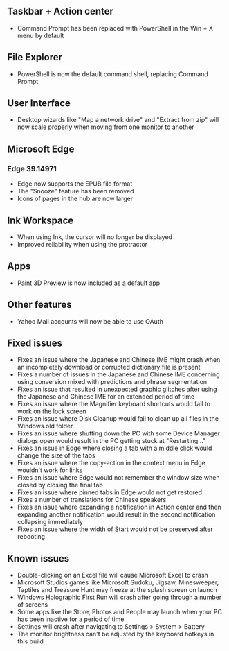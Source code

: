 ## Taskbar + Action center
- Command Prompt has been replaced with PowerShell in the Win + X menu by default

## File Explorer
- PowerShell is now the default command shell, replacing Command Prompt

## User Interface
- Desktop wizards like "Map a network drive" and "Extract from zip" will now scale properly when moving from one monitor to another

## Microsoft Edge
### Edge 39.14971
- Edge now supports the EPUB file format
- The "Snooze" feature has been removed
- Icons of pages in the hub are now larger

## Ink Workspace
- When using Ink, the cursor will no longer be displayed
- Improved reliability when using the protractor

## Apps
- Paint 3D Preview is now included as a default app

## Other features
- Yahoo Mail accounts will now be able to use OAuth

## Fixed issues
- Fixes an issue where the Japanese and Chinese IME might crash when an incompletely download or corrupted dictionary file is present
- Fixes a number of issues in the Japanese and Chinese IME concerning using conversion mixed with predictions and phrase segmentation
- Fixes an issue that resulted in unexpected graphic glitches after using the Japanese and Chinese IME for an extended period of time
- Fixes an issue where the Magnifier keyboard shortcuts would fail to work on the lock screen
- Fixes an issue where Disk Cleanup would fail to clean up all files in the Windows.old folder
- Fixes an issue where shutting down the PC with some Device Manager dialogs open would result in the PC getting stuck at "Restarting..."
- Fixes an issue in Edge where closing a tab with a middle click would change the size of the tabs
- Fixes an issue where the copy-action in the context menu in Edge wouldn't work for links
- Fixes an issue where Edge would not remember the window size when closed by closing the final tab
- Fixes an issue where pinned tabs in Edge would not get restored
- Fixes a number of translations for Chinese speakers
- Fixes an issue where expanding a notification in Action center and then expanding another notification would result in the second notification collapsing immediately
- Fixes an issue where the width of Start would not be preserved after rebooting

## Known issues
- Double-clicking on an Excel file will cause Microsoft Excel to crash
- Microsoft Studios games like Microsoft Sudoku, Jigsaw, Minesweeper, Taptiles and Treasure Hunt may freeze at the splash screen on launch
- Windows Holographic First Run will crash after going through a number of screens
- Some apps like the Store, Photos and People may launch when your PC has been inactive for a period of time
- Settings will crash after navigating to Settings > System > Battery
- The monitor brightness can't be adjusted by the keyboard hotkeys in this build